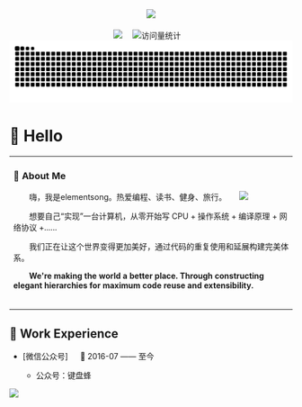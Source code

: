 <div align="center">

  <!-- knock code pictures 敲代码的图片 -->
  <picture>
    <source media="(prefers-color-scheme: dark)" srcset="https://cdn.jsdelivr.net/gh/sun0225SUN/sun0225SUN/assets/images/coding.gif" />
    <source media="(prefers-color-scheme: light)" srcset="https://cdn.jsdelivr.net/gh/sun0225SUN/sun0225SUN/assets/images/developer.svg" height="225px" />
    <img src="https://cdn.jsdelivr.net/gh/sun0225SUN/sun0225SUN/assets/images/coding.gif" />
  </picture>

  <!-- for beauty 留个空行好看点 -->
  <div>&nbsp;</div>


<!-- profile logo 个人资料徽标 -->
  <div>
    <a href="https://blog.csdn.net/qq_28943665?type=blog"><img src="https://img.shields.io/badge/Website-博客-8c36db" /></a>&emsp;
    <img src="https://komarev.com/ghpvc/?username=Peter-JXL&label=Views&color=orange&style=flat" alt="访问量统计" />&emsp;
  </div>

<!-- Snake Code Contribution Map 贪吃蛇代码贡献图 -->
<picture>
  <source media="(prefers-color-scheme: dark)" srcset="https://raw.githubusercontent.com/Peter-JXL/Peter-JXL/output/github-contribution-grid-snake-dark.svg">
  <source media="(prefers-color-scheme: light)" srcset="https://raw.githubusercontent.com/Peter-JXL/Peter-JXL/output/github-contribution-grid-snake.svg">
  <img alt="github contribution grid snake animation" src="https://raw.githubusercontent.com/Peter-JXL/Peter-JXL/output/github-contribution-grid-snake.svg">
</picture>

</div>

#  🙋 Hello

<table with="100%">
  
<tr><td>

### 🤺 About Me

<img align="right" width="88" src="https://avatars.githubusercontent.com/u/45090349?v=4" />
<p>&emsp;&emsp;嗨，我是elementsong。热爱编程、读书、健身、旅行。</p>
<p>&emsp;&emsp;想要自己“实现”一台计算机，从零开始写 CPU + 操作系统 + 编译原理 + 网络协议 +......</p>
<p>&emsp;&emsp;我们正在让这个世界变得更加美好，通过代码的重复使用和延展构建完美体系。</p>
<p>&emsp;&emsp;<strong>We're making the world a better place. Through constructing elegant hierarchies for maximum code reuse and extensibility.</strong></p>

  <!-- for beauty 留个空行好看点 -->
  <div>&nbsp;</div>

</td></tr>
 
</table>

## 🏢 Work Experience

- [微信公众号] &emsp; 📌 2016-07 —— 至今

  - 公众号：键盘蜂
<img algin="right" width="200"  src="https://niu.kaelsong.top/qrcode_for_gh_ba5be2f34359_258.jpg" />
